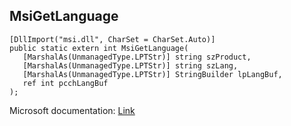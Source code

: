 ## MsiGetLanguage

```
[DllImport("msi.dll", CharSet = CharSet.Auto)]
public static extern int MsiGetLanguage(
   [MarshalAs(UnmanagedType.LPTStr)] string szProduct,
   [MarshalAs(UnmanagedType.LPTStr)] string szLang,
   [MarshalAs(UnmanagedType.LPTStr)] StringBuilder lpLangBuf,
   ref int pcchLangBuf
);
```

Microsoft documentation: [Link](https://learn.microsoft.com/en-us/windows/win32/api/msiquery/nf-msiquery-msigetlanguage)
